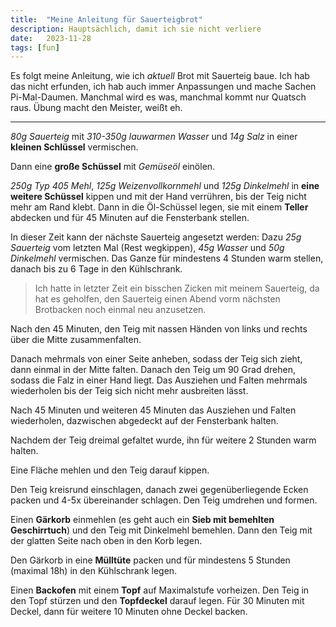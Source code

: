 ```yaml
---
title:  "Meine Anleitung für Sauerteigbrot"
description: Hauptsächlich, damit ich sie nicht verliere
date:   2023-11-28
tags: [fun]
---
```


Es folgt meine Anleitung, wie ich _aktuell_ Brot mit Sauerteig baue. Ich hab das nicht erfunden, ich hab auch immer Anpassungen und mache Sachen Pi-Mal-Daumen. Manchmal wird es was, manchmal kommt nur Quatsch raus. Übung macht den Meister, weißt eh.

---

*80g Sauerteig* mit *310-350g lauwarmen Wasser* und *14g Salz* in einer __kleinen Schlüssel__ vermischen.

Dann eine __große Schüssel__ mit *Gemüseöl* einölen.

*250g Typ 405 Mehl*, *125g Weizenvollkornmehl* und *125g Dinkelmehl* in __eine weitere Schüssel__ kippen und mit der Hand verrühren, bis der Teig nicht mehr am Rand klebt. Dann in die Öl-Schüssel legen, sie mit einem __Teller__ abdecken und für 45 Minuten auf die Fensterbank stellen.

In dieser Zeit kann der nächste Sauerteig angesetzt werden: Dazu *25g Sauerteig* vom letzten Mal (Rest wegkippen), *45g Wasser* und *50g Dinkelmehl* vermischen. Das Ganze für mindestens 4 Stunden warm stellen, danach bis zu 6 Tage in den Kühlschrank.

> Ich hatte in letzter Zeit ein bisschen Zicken mit meinem Sauerteig, da hat es geholfen, den Sauerteig einen Abend vorm nächsten Brotbacken noch einmal neu anzusetzen.

Nach den 45 Minuten, den Teig mit nassen Händen von links und rechts über die Mitte zusammenfalten.

Danach mehrmals von einer Seite anheben, sodass der Teig sich zieht, dann einmal in der Mitte falten. Danach den Teig um 90 Grad drehen, sodass die Falz in einer Hand liegt. Das Ausziehen und Falten mehrmals wiederholen bis der Teig sich nicht mehr ausbreiten lässt.

Nach 45 Minuten und weiteren 45 Minuten das Ausziehen und Falten wiederholen, dazwischen abgedeckt auf der Fensterbank halten.

Nachdem der Teig dreimal gefaltet wurde, ihn für weitere 2 Stunden warm halten.

Eine Fläche mehlen und den Teig darauf kippen.

Den Teig kreisrund einschlagen, danach zwei gegenüberliegende Ecken packen und 4-5x übereinander schlagen. Den Teig umdrehen und formen.

Einen __Gärkorb__ einmehlen (es geht auch ein __Sieb mit bemehlten Geschirrtuch__) und den Teig mit Dinkelmehl bemehlen. Dann den Teig mit der glatten Seite nach oben in den Korb legen.

Den Gärkorb in eine __Mülltüte__ packen und für mindestens 5 Stunden (maximal 18h) in den Kühlschrank legen.

Einen __Backofen__ mit einem __Topf__ auf Maximalstufe vorheizen. Den Teig in den Topf stürzen und den __Topfdeckel__ darauf legen. Für 30 Minuten mit Deckel, dann für weitere 10 Minuten ohne Deckel backen.